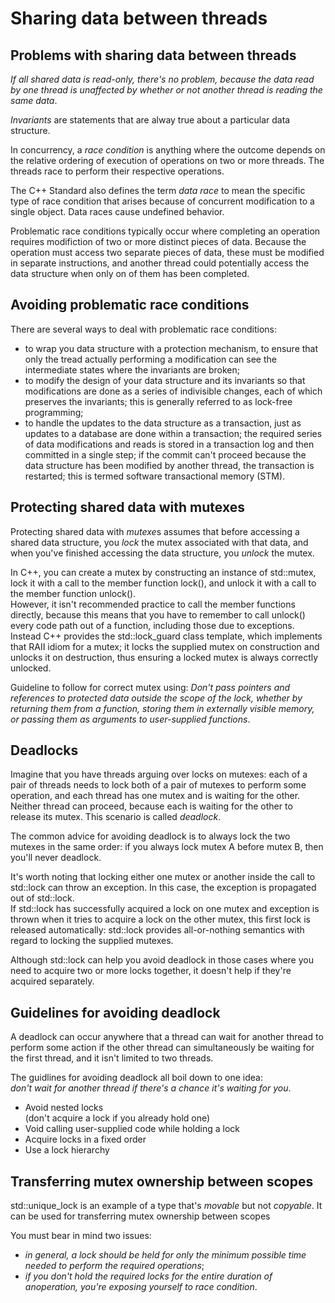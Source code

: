 Sharing data between threads
============================


Problems with sharing data between threads
------------------------------------------

*If all shared data is read-only, there's no problem, because the
data read by one thread is unaffected by whether or not another thread
is reading the same data*.

*Invariants* are statements that are alway true about a particular
data structure.

In concurrency, a *race condition* is anything where the outcome
depends on the relative ordering of execution of operations on two or
more threads. The threads race to perform their respective operations.

The C++ Standard also defines the term *data race* to mean the
specific type of race condition that arises because of concurrent
modification to a single object. Data races cause undefined behavior.

Problematic race conditions typically occur where completing an
operation requires modifiction of two or more distinct pieces of data.
Because the operation must access two separate pieces of data, these
must be modified in separate instructions, and another thread could
potentially access the data structure when only on of them has been
completed.


Avoiding problematic race conditions
------------------------------------

There are several ways to deal with problematic race conditions:
- to wrap you data structure with a protection mechanism, to ensure
  that only the tread actually performing a modification can see the
  intermediate states where the invariants are broken;
- to modify the design of your data structure and its invariants so
  that modifications are done as a series of indivisible changes, each
  of which preserves the invariants; this is generally referred to
  as lock-free programming;
- to handle the updates to the data structure as a transaction, just
  as updates to a database are done within a transaction; the required
  series of data modifications and reads is stored in a transaction
  log and then committed in a single step; if the commit can't 
  proceed because the data structure has been modified by another 
  thread, the transaction is restarted; this is termed
  software transactional memory (STM).


Protecting shared data with mutexes
-----------------------------------

Protecting shared data with *mutexe*s assumes that before accessing
a shared data structure, you *lock* the mutex associated with that 
data, and when you've finished accessing the data structure, you
*unlock* the mutex.

In C++, you can create a mutex by constructing an instance of 
std::mutex, lock it with a call to the member function lock(), and
unlock it with a call to the member function unlock().  
However, it isn't recommended practice to call the member functions
directly, because this means that you have to remember to call 
unlock() every code path out of a function, including those due to
exceptions.  
Instead C++ provides the std::lock_guard class template, which 
implements that RAII idiom for a mutex; it locks the supplied mutex
on construction and unlocks it on destruction, thus ensuring a locked
mutex is always correctly unlocked.

Guideline to follow for correct mutex using:
*Don't pass pointers and references to protected data outside the 
scope of the lock, whether by returning them from a function, storing
them in externally visible memory, or passing them as arguments to
user-supplied functions*.


Deadlocks
---------

Imagine that you have threads arguing over locks on mutexes: 
each of a pair of threads needs to lock both of a pair of mutexes
to perform some operation, and each thread has one mutex 
and is waiting for the other.
Neither thread can proceed, because each is waiting for the other
to release its mutex.
This scenario is called *deadlock*.

The common advice for avoiding deadlock is to always lock the two
mutexes in the same order: if you always lock mutex A before mutex B,
then you'll never deadlock.

It's worth noting that locking either one mutex or another inside 
the call to std::lock can throw an exception.
In this case, the exception is propagated out of std::lock.  
If std::lock has successfully acquired a lock on one mutex and 
exception is thrown when it tries to acquire a lock on the other 
mutex, this first lock is released automatically: std::lock provides
all-or-nothing semantics with regard to locking the supplied mutexes.

Although std::lock can help you avoid deadlock in those cases 
where you need to acquire two or more locks together, it doesn't help
if they're acquired separately.


Guidelines for avoiding deadlock
--------------------------------

A deadlock can occur anywhere that a thread can wait for another
thread to perform some action if the other thread can simultaneously
be waiting for the first thread, and it isn't limited to two threads.

The guidlines for avoiding deadlock all boil down to one idea:  
*don't wait for another thread if there's a chance it's waiting 
for you*.


- Avoid nested locks  
  (don't acquire a lock if you already hold one)
- Void calling user-supplied code while holding a lock
- Acquire locks in a fixed order
- Use a lock hierarchy


Transferring mutex ownership between scopes
--------------------------------------------

std::unique_lock is an example of a type that's *movable*
but not *copyable*. It can be used for transferring mutex ownership
between scopes


You must bear in mind two issues:
- *in general, a lock should be held for only the minimum possible
   time needed to perform the required operations*;
- *if you don't hold the required locks for the entire duration
   of anoperation, you're exposing yourself to race condition*.
